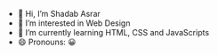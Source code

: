 - 👋 Hi, I’m Shadab Asrar
- 👀 I’m interested in Web Design
- 🌱 I’m currently learning HTML, CSS and JavaScripts
- 😄 Pronouns: 😀
